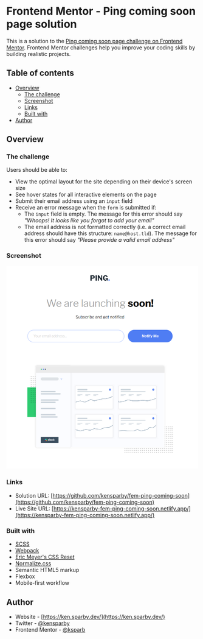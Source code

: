 # Frontend Mentor - Ping coming soon page solution

This is a solution to the [Ping coming soon page challenge on Frontend Mentor](https://www.frontendmentor.io/challenges/ping-single-column-coming-soon-page-5cadd051fec04111f7b848da). Frontend Mentor challenges help you improve your coding skills by building realistic projects.

## Table of contents

- [Overview](#overview)
  - [The challenge](#the-challenge)
  - [Screenshot](#screenshot)
  - [Links](#links)
  - [Built with](#built-with)
- [Author](#author)

## Overview

### The challenge

Users should be able to:

- View the optimal layout for the site depending on their device's screen size
- See hover states for all interactive elements on the page
- Submit their email address using an `input` field
- Receive an error message when the `form` is submitted if:
  - The `input` field is empty. The message for this error should say _"Whoops! It looks like you forgot to add your email"_
  - The email address is not formatted correctly (i.e. a correct email address should have this structure: `name@host.tld`). The message for this error should say _"Please provide a valid email address"_

### Screenshot

![Screenshot of solution](./screenshot.png?raw=true)

### Links

- Solution URL: [https://github.com/kensparby/fem-ping-coming-soon](https://github.com/kensparby/fem-ping-coming-soon)
- Live Site URL: [https://kensparby-fem-ping-coming-soon.netlify.app/](https://kensparby-fem-ping-coming-soon.netlify.app/)

### Built with

- [SCSS](https://sass-lang.com/)
- [Webpack](https://webpack.js.org/)
- [Eric Meyer's CSS Reset](https://meyerweb.com/eric/tools/css/reset/reset.css)
- [Normalize.css](https://github.com/necolas/normalize.css)
- Semantic HTML5 markup
- Flexbox
- Mobile-first workflow

## Author

- Website - [https://ken.sparby.dev/](https://ken.sparby.dev/)
- Twitter - [@kensparby](https://www.twitter.com/kensparby)
- Frontend Mentor - [@ksparb](https://www.frontendmentor.io/profile/ksparb)

